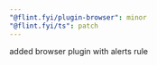 ```yaml
---
"@flint.fyi/plugin-browser": minor
"@flint.fyi/ts": patch
---
```


added browser plugin with alerts rule
